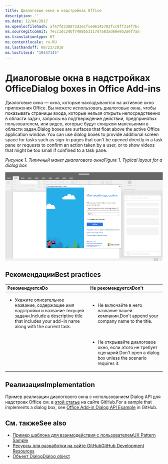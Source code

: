 ```yaml
---
title: Диалоговые окна в надстройках Office
description: ''
ms.date: 12/04/2017
ms.openlocfilehash: af47fd338872d3ecfce06145783fcc9ff314f7bc
ms.sourcegitcommit: 7ecc1dc24bf7488b53117d7a83ad60e952a6f7aa
ms.translationtype: HT
ms.contentlocale: ru-RU
ms.lasthandoff: 08/23/2018
ms.locfileid: "19437145"
---
```

# <a name="dialog-boxes-in-office-add-ins"></a><span data-ttu-id="b4fa7-102">Диалоговые окна в надстройках Office</span><span class="sxs-lookup"><span data-stu-id="b4fa7-102">Dialog boxes in Office Add-ins</span></span>
 
<span data-ttu-id="b4fa7-p101">Диалоговые окна — окна, которые накладываются на активное окно приложения Office. Вы можете использовать диалоговые окна, чтобы показывать страницы входа, которые нельзя открыть непосредственно в области задач, запросы на подтверждение действий, предпринятых пользователем, или видео, которые будут слишком маленькими в области задач.</span><span class="sxs-lookup"><span data-stu-id="b4fa7-p101">Dialog boxes are surfaces that float above the active Office application window. You can use dialog boxes to provide additional screen space for tasks such as sign-in pages that can't be opened directly in a task pane or requests to confirm an action taken by a user, or to show videos that might be too small if confined to a task pane.</span></span>

<span data-ttu-id="b4fa7-105">*Рисунок 1. Типичный макет диалогового окна*</span><span class="sxs-lookup"><span data-stu-id="b4fa7-105">*Figure 1. Typical layout for a dialog box*</span></span>

![Изображение, на котором показан типичный макет диалогового окна](../images/overview-with-app-dialog.png)

## <a name="best-practices"></a><span data-ttu-id="b4fa7-107">Рекомендации</span><span class="sxs-lookup"><span data-stu-id="b4fa7-107">Best practices</span></span>

|<span data-ttu-id="b4fa7-108">**Рекомендуется**</span><span class="sxs-lookup"><span data-stu-id="b4fa7-108">**Do**</span></span>|<span data-ttu-id="b4fa7-109">**Не рекомендуется**</span><span class="sxs-lookup"><span data-stu-id="b4fa7-109">**Don't**</span></span>|
|:-----|:--------|
|<ul><li><span data-ttu-id="b4fa7-110">Укажите описательное название, содержащее имя надстройки и название текущей задачи.</span><span class="sxs-lookup"><span data-stu-id="b4fa7-110">Include a descriptive title that includes your add-in name along with the current task.</span></span></li></ul>|<ul><li><span data-ttu-id="b4fa7-111">Не включайте в него название вашей компании.</span><span class="sxs-lookup"><span data-stu-id="b4fa7-111">Don't append your company name to the title.</span></span></li></ul>|
||<ul><li><span data-ttu-id="b4fa7-112">Не открывайте диалоговое окно, если этого не требует сценарий.</span><span class="sxs-lookup"><span data-stu-id="b4fa7-112">Don't open a dialog box unless the scenario requires it.</span></span></li></ul>|

## <a name="implementation"></a><span data-ttu-id="b4fa7-113">Реализация</span><span class="sxs-lookup"><span data-stu-id="b4fa7-113">Implementation</span></span>

<span data-ttu-id="b4fa7-114">Пример реализации диалогового окна с использованием Dialog API для надстроек Office см. в [этой статье](https://github.com/OfficeDev/Office-Add-in-Dialog-API-Simple-Example) на сайте GitHub.</span><span class="sxs-lookup"><span data-stu-id="b4fa7-114">For a sample that implements a dialog box, see [Office Add-in Dialog API Example](https://github.com/OfficeDev/Office-Add-in-Dialog-API-Simple-Example) in GitHub.</span></span>

## <a name="see-also"></a><span data-ttu-id="b4fa7-115">См. также</span><span class="sxs-lookup"><span data-stu-id="b4fa7-115">See also</span></span>

- [<span data-ttu-id="b4fa7-116">Пример шаблона для взаимодействия с пользователем</span><span class="sxs-lookup"><span data-stu-id="b4fa7-116">UX Pattern Sample</span></span>](https://office.visualstudio.com/DefaultCollection/OC/_git/GettingStarted-FabricReact)
- [<span data-ttu-id="b4fa7-117">Ресурсы для разработки на сайте GitHub</span><span class="sxs-lookup"><span data-stu-id="b4fa7-117">GitHub Development Resources</span></span>](https://github.com/OfficeDev/Office-Add-in-UX-Design-Patterns-Code)
- [<span data-ttu-id="b4fa7-118">Объект Dialog</span><span class="sxs-lookup"><span data-stu-id="b4fa7-118">Dialog object</span></span>](https://dev.office.com/reference/add-ins/shared/officeui.dialog)


